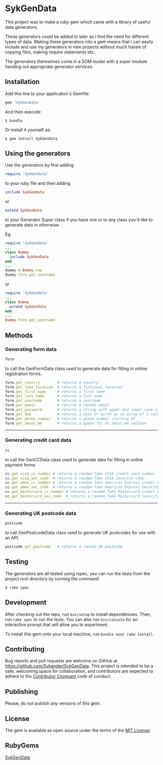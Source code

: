 # SykGenData

This project was to make a ruby gem which came with a library of useful data generators.

These generators could be added to later as I find the need for different types of data. Making these generators into a gem means that I can easily include and use my generators in new projects without much hassle of copying files, making require statements etc.

The generators themselves come in a SOM model with a super module handing out appropriate generator services.

## Installation

Add this line to your application's Gemfile:

```ruby
gem 'SykGenData'
```

And then execute:

    $ bundle

Or install it yourself as:

    $ gem install SykGenData

## Using the generators

Use the generators by first adding
```ruby
require 'SykGenData'
```
to your ruby file and then adding
```ruby
include SykGenData
```
or
```ruby
extend SykGenData
```
to your Generator Super class if you have one or to any class you'd like to generate data in otherwise.

Eg.
```ruby
require 'SykGenData'
...
class Dummy
  include SykGenData
end
...
dummy = Dummy.new
dummy.form.get_username
```
or
```ruby
require 'SykGenData'
...
class Dummy
  extend SykGenData
end
...
Dummy.form.get_username
```

## Methods

### Generating form data
```ruby
form
```
to call the GenFormData class used to generate data for filling in online registration forms.
```ruby
form.get_country        # returns a country
form.get_fake_location  # returns a fictional location
form.get_first_name     # returns a first name
form.get_last_name      # returns a last name
form.get_username       # returns a username
form.get_email          # returns a random email
form.get_password       # returns a string with upper and lower case as well as special characters and numbers
form.get_dob            # returns a date of birth as an array of 3 values
form.get_phone_number   # returns a phone number starting 07
form.get_about_me       # returns a quote for an about me section
```
--------

### Generating credit card data
```ruby
cc
```
to call the GenCCData class used to generate data for filling in online payment forms
```ruby
cc.get_visa_cc_number # returns a random fake VISA credit card number
cc.get_visa_sec_code  # returns a random fake VISA security code
cc.get_amex_cc_number # returns a random fake American Express credit card number
cc.get_amex_sec_code  # returns a random fake American Express security code
cc.get_mastercard_cc_number # returns a random fake Mastercard credit card number
cc.get_mastercard_sec_code  # returns a random fake Mastercard security code
```
--------

### Generating UK postcode data
```ruby
postcode
```
to call GenPostcodeData class used to generate UK postcodes for use with an API.
```ruby
postcode.get_postcode   # returns a random UK postcode
```
## Testing

The generators are all tested using rspec, you can run the tests from the project root directory by running the command

    $ rake spec


## Development

After checking out the repo, run `bin/setup` to install dependencies. Then, run `rake spec` to run the tests. You can also run `bin/console` for an interactive prompt that will allow you to experiment.

To install this gem onto your local machine, run `bundle exec rake install`.

## Contributing

Bug reports and pull requests are welcome on GitHub at https://github.com/Sykander/SykGenData. This project is intended to be a safe, welcoming space for collaboration, and contributors are expected to adhere to the [Contributor Covenant](http://contributor-covenant.org) code of conduct.

## Publishing

Please, do not publish any versions of this gem.

## License

The gem is available as open source under the terms of the [MIT License](https://opensource.org/licenses/MIT).

## RubyGems

[SykGenData](www.rubygems.org/gems/SykGenData)
